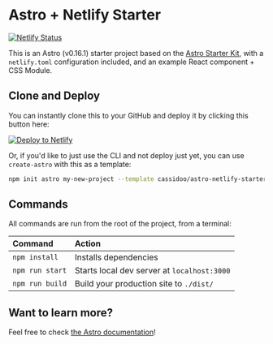 # Astro + Netlify Starter

[![Netlify Status](https://api.netlify.com/api/v1/badges/9e561573-ed5f-4ef9-86d1-e098fa22429f/deploy-status)](https://app.netlify.com/sites/astro-netlify/deploys)

This is an Astro (v0.16.1) starter project based on the [Astro Starter Kit](https://github.com/snowpackjs/astro/tree/main/examples/starter), with a `netlify.toml` configuration included, and an example React component + CSS Module.

## Clone and Deploy

You can instantly clone this to your GitHub and deploy it by clicking this button here:

[![Deploy to Netlify](https://www.netlify.com/img/deploy/button.svg)](https://app.netlify.com/start/deploy?repository=https://github.com/cassidoo/astro-netlify-starter)

Or, if you'd like to just use the CLI and not deploy just yet, you can use `create-astro` with this as a template:

```bash
npm init astro my-new-project --template cassidoo/astro-netlify-starter
```

## Commands

All commands are run from the root of the project, from a terminal:

| Command         | Action                                      |
| :-------------- | :------------------------------------------ |
| `npm install`   | Installs dependencies                       |
| `npm run start` | Starts local dev server at `localhost:3000` |
| `npm run build` | Build your production site to `./dist/`     |

## Want to learn more?

Feel free to check [the Astro documentation](https://github.com/snowpackjs/astro)!
